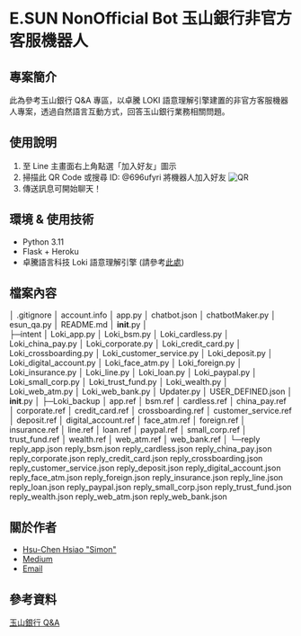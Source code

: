 # E.SUN NonOfficial Bot 玉山銀行非官方客服機器人

## 專案簡介

此為參考玉山銀行 Q&A 專區，以卓騰 LOKI 語意理解引擎建置的非官方客服機器人專案，透過自然語言互動方式，回答玉山銀行業務相關問題。

## 使用說明

1. 至 Line 主畫面右上角點選「加入好友」圖示
2. 掃描此 QR Code 或搜尋 ID: @696ufyri 將機器人加入好友
![QR](https://qr-official.line.me/sid/L/696ufyri.png)
3. 傳送訊息可開始聊天！

## 環境 & 使用技術

+ Python 3.11
+ Flask + Heroku
+ 卓騰語言科技 Loki 語意理解引擎 (請參考[此處](https://api.droidtown.co/document/#Loki))

## 檔案內容

│  .gitignore
│  account.info
│  app.py
│  chatbot.json
│  chatbotMaker.py
│  esun_qa.py
│  README.md
│  __init__.py
│  
├─intent
│      Loki_app.py
│      Loki_bsm.py
│      Loki_cardless.py
│      Loki_china_pay.py
│      Loki_corporate.py
│      Loki_credit_card.py
│      Loki_crossboarding.py
│      Loki_customer_service.py
│      Loki_deposit.py
│      Loki_digital_account.py
│      Loki_face_atm.py
│      Loki_foreign.py
│      Loki_insurance.py
│      Loki_line.py
│      Loki_loan.py
│      Loki_paypal.py
│      Loki_small_corp.py
│      Loki_trust_fund.py
│      Loki_wealth.py
│      Loki_web_atm.py
│      Loki_web_bank.py
│      Updater.py
│      USER_DEFINED.json
│      __init__.py
│
├─Loki_backup
│      app.ref
│      bsm.ref
│      cardless.ref
│      china_pay.ref
│      corporate.ref
│      credit_card.ref
│      crossboarding.ref
│      customer_service.ref
│      deposit.ref
│      digital_account.ref
│      face_atm.ref
│      foreign.ref
│      insurance.ref
│      line.ref
│      loan.ref
│      paypal.ref
│      small_corp.ref
│      trust_fund.ref
│      wealth.ref
│      web_atm.ref
│      web_bank.ref
│
└─reply
        reply_app.json
        reply_bsm.json
        reply_cardless.json
        reply_china_pay.json
        reply_corporate.json
        reply_credit_card.json
        reply_crossboarding.json
        reply_customer_service.json
        reply_deposit.json
        reply_digital_account.json
        reply_face_atm.json
        reply_foreign.json
        reply_insurance.json
        reply_line.json
        reply_loan.json
        reply_paypal.json
        reply_small_corp.json
        reply_trust_fund.json
        reply_wealth.json
        reply_web_atm.json
        reply_web_bank.json

## 關於作者

+ [Hsu-Chen Hsiao "Simon"](https://github.com/HS6103)
+ [Medium](https://medium.com/@simonhsiao.hs)
+ [Email](simonhsiao.hs@gmail.com)

## 參考資料

[玉山銀行 Q&A](https://www.esunbank.com/zh-tw/about/faq)
